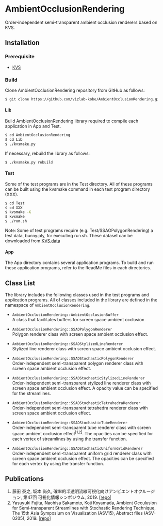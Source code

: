 # AmbientOcclusionRendering
Order-independent semi-transparent ambient occlusion renderers based on KVS.

## Installation

### Prerequisite
* [KVS](https://github.com/naohisas/KVS)

### Build
Clone AmbientOcclusionRendering repository from GitHub as follows:
```bash
$ git clone https://github.com/vizlab-kobe/AmbientOcclusionRendering.git
```

#### Lib
Build AmbientOcclusionRendering library required to compile each application in App and Test.
```bash
$ cd AmbientOcclusionRendering
$ cd Lib
$ ./kvsmake.py
```

If necessary, rebuild the library as follows:
```bash
$ ./kvsmake.py rebuild
```

#### Test
Some of the test programs are in the Test directory. All of these programs can be built using the kvsmake command in each test program directory (XXX).
```bash
$ cd Test
$ cd XXX
$ kvsmake -G
$ kvsmake
$ ./run.sh
```

Note: Some of test programs require (e.g. Test/SSAOPolygonRendering) a test data, bunny.ply, for executing run.sh. These dataset can be downloaded from [KVS.data](https://github.com/naohisas/KVS.data)

#### App
The App directory contains several application programs. To build and run these application programs, refer to the ReadMe files in each directories.

## Class List
The library includes the following classes used in the test programs and application programs. All of classes included in the library are defined in the namespace of `AmbientOcclusionRendering`.

* `AmbientOcclusionRendering::AmbientOcclusionBuffer`
<br>A class that facilitates buffers for screen space ambient occlusion.

* `AmbientOcclusionRendering::SSAOPolygonRenderer`
<br>Polygon renderer class with screen space ambient occlusion effect.

* `AmbientOcclusionRendering::SSAOStylizedLineRenderer`
<br>Stylized line renderer class with screen space ambient occlusion effect.

* `AmbientOcclusionRendering::SSAOStochasticPolygonRenderer`
<br>Order-independent semi-transparent polygon renderer class with screen space ambient occlusion effect.

* `AmbientOcclusionRendering::SSAOStochasticStylizedLineRenderer`
<br>Order-independent semi-transparent stylized line renderer class with screen space ambient occlusion effect. A opacity value can be specified for the streamlines.

* `AmbientOcclusionRendering::SSAOStochasticTetrahedraRenderer`
<br>Order-independent semi-transparent tetrahedra renderer class with screen space ambient occlusion effect.

* `AmbientOcclusionRendering::SSAOStochasticTubeRenderer`
<br>Order-independent semi-transparent tube renderer class with screen space ambient occlusion effect<sup>[1,2]</sup>. The opacities can be specified for each vertex of streamlines by using the transfer function.

* `AmbientOcclusionRendering::SSAOStochasticUniformGridRenderer`
<br>Order-independent semi-transparent uniform grid renderer class with screen space ambient occlusion effect. The opacities can be specified for each vertex by using the transfer function.

## Publications
1. 藤田 泰之, 坂本 尚久, 確率的半透明流線可視化向けアンビエントオクルージョン, 第47回 可視化情報シンポジウム, 2019. [[repo](https://github.com/vizlab-kobe-paper/2019_VisSympo__YasuyukiFujita)]
2. Yasuyuki Fujita, Naohisa Sakamoto, Koji Koyamada, Ambient Occulusion for Semi-transparent Streamlines with Stochastic Rendering Technique, The 15th Asia Symposium on Visualization (ASV15), Abstract files (ASV-0205), 2019. [[repo](https://github.com/vizlab-kobe-paper/2019_ASV__YasuyukiFujita/blob/master/Submitted/abst.pdf)]
